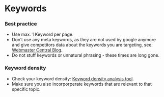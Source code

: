 # Keywords

### Best practice
* Use max. 1 Keyword per page.
* Don’t use any meta keywords, as they are not used by google anymore and give competitors data about the keywords you are targeting, see: [Webmaster Central Blog](https://webmasters.googleblog.com/2009/09/google-does-not-use-keywords-meta-tag.html).
* Do not stuff keywords or unnatural phrasing - these times are long gone.

### Keyword density
* Check your keyword density: [Keyword density analysis tool](https://imninjas.com/seo-tools/keyword-density/).
* Make sure you also incorporperate keywords that are relevant to that specific topic.
